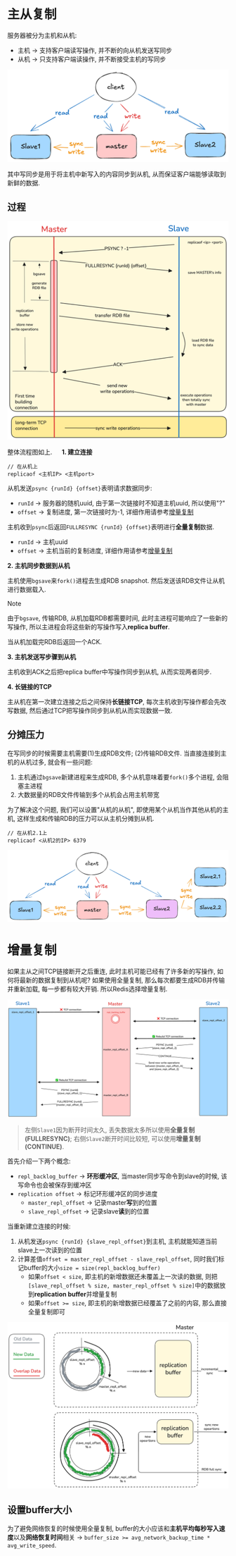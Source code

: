 # 主从复制

服务器被分为主机和从机:
* 主机 &rarr; 支持客户端读写操作, 并不断的向从机发送写同步
* 从机 &rarr; 只支持客户端读操作, 并不断接受主机的写同步

![Master Slave](./pic/6_master_slave.png)

其中写同步是用于将主机中新写入的内容同步到从机, 从而保证客户端能够读取到新鲜的数据.

## 过程

![Replica Process](./pic/6_master_slave_replica_process.png)

整体流程图如上.
　
**1. 建立连接**

```
// 在从机上
replicaof <主机IP> <主机port>
```

从机发送`psync {runId} {offset}`表明请求数据同步:
* `runId` &rarr; 服务器的随机uuid, 由于第一次链接时不知道主机uuid, 所以使用"?"
* `offset` &rarr; 复制进度, 第一次链接时为-1, 详细作用请参考[增量复制](#增量复制)

主机收到`psync`后返回`FULLRESYNC {runId} {offset}`表明进行**全量复制**数据.
* `runId` &rarr; 主机uuid
* `offset` &rarr; 主机当前的复制进度, 详细作用请参考[增量复制](#增量复制)

**2. 主机同步数据到从机**

主机使用`bgsave`来`fork()`进程去生成RDB snapshot. 然后发送该RDB文件让从机进行数据载入.

> [!NOTE]
> 由于`bgsave`, 传输RDB, 从机加载RDB都需要时间, 此时主进程可能响应了一些新的写操作, 所以主进程会将这些新的写操作写入**replica buffer**.

当从机加载完RDB后返回一个ACK.

**3. 主机发送写步骤到从机**

主机收到ACK之后把replica buffer中写操作同步到从机, 从而实现两者同步.

**4. 长链接的TCP**

主从机在第一次建立连接之后之间保持**长链接TCP**, 每次主机收到写操作都会先改写数据, 然后通过TCP把写操作同步到从机从而实现数据一致.


## 分摊压力

在写同步的时候需要主机需要(1)生成RDB文件; (2)传输RDB文件. 当直接连接到主机的从机过多, 就会有一些问题:
1. 主机通过`bgsave`新建进程来生成RDB, 多个从机意味着要`fork()`多个进程, 会阻塞主进程
2. 大数据量的RDB文件传输到多个从机会占用主机带宽

为了解决这个问题, 我们可以设置"从机的从机", 即使用某个从机当作其他从机的主机, 这样生成和传输RDB的压力可以从主机分摊到从机.

```
// 在从机2.1上
replicaof <从机2的IP> 6379
```

![Master Slave Proxy](./pic/6_master_slave_proxy.png)

# 增量复制

如果主从之间TCP链接断开之后重连, 此时主机可能已经有了许多新的写操作, 如何将最新的数据复制到从机呢? 如果使用全量复制, 那么每次都要生成RDB并传输并重新加载, 每一步都有较大开销. 所以Redis选择增量复制.

![Incremental Replica](./pic/6_incremental_replica.png)
> 左侧`Slave1`因为断开时间太久, 丢失数据太多所以使用**全量复制(FULLRESYNC)**; 右侧`Slave2`断开时间比较短, 可以使用**增量复制(CONTINUE)**.

首先介绍一下两个概念:
* `repl_backlog_buffer` &rarr; **环形缓冲区**, 当master同步写命令到slave的时候, 该写命令也会被保存到缓冲区
* `replication offset` &rarr; 标记环形缓冲区的同步进度
  * `master_repl_offset` &rarr; 记录master**写**到的位置
  * `slave_repl_offset` &rarr; 记录slave**读**到的位置

当重新建立连接的时候:
1. 从机发送`psync {runId} {slave_repl_offset}`到主机, 主机就能知道当前slave上一次读到的位置
2. 计算差值`offset = master_repl_offset - slave_repl_offset`, 同时我们标记buffer的大小`size = size(repl_backlog_buffer)`
   * 如果`offset < size`, 即主机的新增数据还未覆盖上一次读的数据, 则把`[slave_repl_offset % size, master_repl_offset % size]`中的数据放到**replication buffer**并增量复制
   * 如果`offset >= size`, 即主机的新增数据已经覆盖了之前的内容, 那么直接全量复制即可

![Ring Buffer](./pic/6_ring_buffer.png)

## 设置buffer大小

为了避免网络恢复的时候使用全量复制, buffer的大小应该和**主机平均每秒写入速度**以及**网络恢复时间**相关 &rarr; `buffer_size >= avg_network_backup_time * avg_write_speed`.